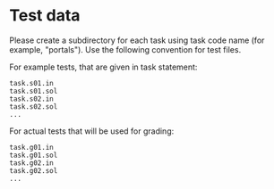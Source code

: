 Test data
=========

Please create a subdirectory for each task using task code name (for example,
"portals"). Use the following convention for test files.

For example tests, that are given in task statement:

    task.s01.in
    task.s01.sol
    task.s02.in
    task.s02.sol
    ...

For actual tests that will be used for grading:

    task.g01.in
    task.g01.sol
    task.g02.in
    task.g02.sol
    ...
